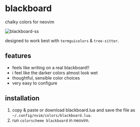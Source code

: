 # blackboard

chalky colors for neovim

![blackboard-ss](https://github.com/user-attachments/assets/7a954661-acb5-452e-aa7b-31204726f3bd)

designed to work best with `termguicolors` & `tree-sitter`.

## features
- feels like writing on a real blackboard!!
- i feel like the darker colors almost look wet
- thoughtful, sensible color choices
- very easy to configure

## installation
1. copy & paste or download blackboard.lua and save the file as `~/.config/nvim/colors/blackboard.lua`.
2. run `colorscheme blackboard` in neovim.
